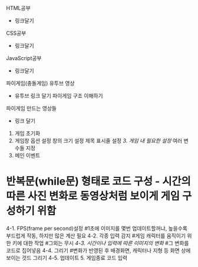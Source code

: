 HTML공부
- 링크달기

CSS공부
- 링크달기

JavaScript공부
- 링크달기

파이게임(충돌게임) 유투브 영상
-  유투브 링크 달기
  파이게임 구조 이해하기
  
파이게임 만드는 영상들
- 링크 달기

1. 게임 초기화
2. 게임창 옵션 설정
  창의 크기 설정
  제목 표시줄 설정
*3. 게임 내 필요한 설정*
  여러 변수들 지정
4. 메인 이벤트   
 # 반복문(while문) 형태로 코드 구성 - 시간의 따른 사진 변화로 동영상처럼 보이게 게임 구성하기 위함 
  4-1. FPS(frame per second)설정
  #1초에 이미지를 몇번 업데이트할꺼냐, 높을수록 부드럽게 작동, 하지만 많은 계산 필요
  4-2. 각종 입력 감지
  #게임 캐릭터를 움직이기 위한 키에 대한 작업
  #그외는 무시
  *4-3. 시간이나 입력에 따른 이미지의 변화*
  #그 변화를 코드로 집어넣음
  4-4. 그리기
  #변화가 반영된 후 배경화면, 캐릭터나 지형 등 화면 상에 보이는 것드 그리기
  4-5. 업데이트
 5. 게임종료 코드 입력
